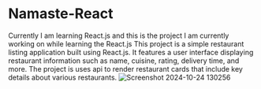 # Namaste-React
Currently I am learning React.js and this is the project I am currently working on while learning the React.js
This project is a simple restaurant listing application built using React.js. It features a user interface displaying restaurant information such as name, cuisine, rating, delivery time, and more. The project is uses api to render restaurant cards that include key details about various restaurants.
![Screenshot 2024-10-24 130256](https://github.com/user-attachments/assets/382261cb-3dc3-49ae-a6f5-b341f358fd11)
